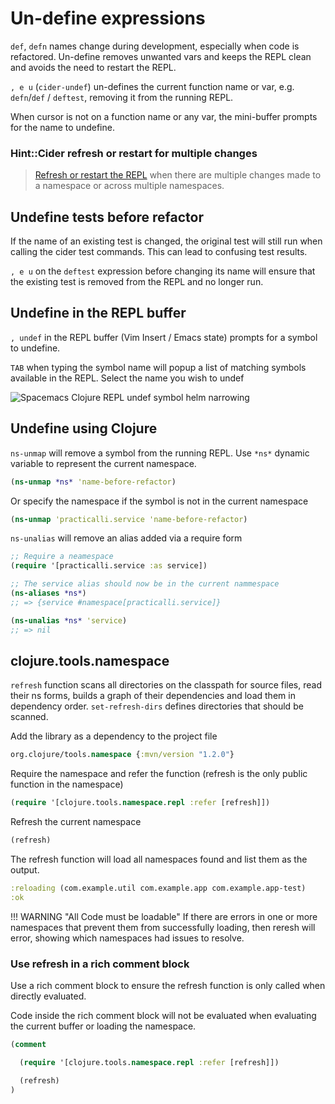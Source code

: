 # Un-define expressions

`def`, `defn` names change during development, especially when code is refactored.  Un-define removes unwanted vars and keeps the REPL clean and avoids the need to restart the REPL.

`, e u`  (`cider-undef`) un-defines the current function name or var, e.g. `defn`/`def` / `deftest`, removing it from the running REPL.

When cursor is not on a function name or any var, the mini-buffer prompts for the name to undefine.

### Hint::Cider refresh or restart for multiple changes
> [Refresh or restart the REPL](https://practical.li/spacemacs/clojure-repl/refresh-restart-repl.html) when there are multiple changes made to a namespace or across multiple namespaces.


## Undefine tests before refactor

If the name of an existing test is changed, the original test will still run when calling the cider test commands.  This can lead to confusing test results.

`, e u` on the `deftest` expression before changing its name will ensure that the existing test is removed from the REPL and no longer run.


## Undefine in the REPL buffer

`, undef` in the REPL buffer (Vim Insert / Emacs state) prompts for a symbol to undefine.

`TAB` when typing the symbol name will popup a list of matching symbols available in the REPL.  Select the name you wish to undef

![Spacemacs Clojure REPL undef symbol helm narrowing](https://raw.githubusercontent.com/practicalli/graphic-design/live/editors/spacemacs/screenshots/spacemacs-clojure-repl-undef-symbol-helm-narrowing.png)


## Undefine using Clojure

`ns-unmap` will remove a symbol from the running REPL.  Use `*ns*` dynamic variable to represent the current namespace.

```clojure
(ns-unmap *ns* 'name-before-refactor)
```

Or specify the namespace if the symbol is not in the current namespace

```clojure
(ns-unmap 'practicalli.service 'name-before-refactor)
```

`ns-unalias` will remove an alias added via a require form

```clojure
;; Require a neamespace
(require '[practicalli.service :as service])

;; The service alias should now be in the current nammespace
(ns-aliases *ns*)
;; => {service #namespace[practicalli.service]}

(ns-unalias *ns* 'service)
;; => nil
```

## clojure.tools.namespace

`refresh` function scans all directories on the classpath for source files, read their ns forms, builds a graph of their dependencies and load them in dependency order. `set-refresh-dirs` defines directories that should be scanned.

Add the library as a dependency to the project file

```clojure
org.clojure/tools.namespace {:mvn/version "1.2.0"}
```

Require the namespace and refer the function (refresh is the only public function in the namespace)

```clojure
(require '[clojure.tools.namespace.repl :refer [refresh]])
```

Refresh the current namespace

```clojure
(refresh)
```

The refresh function will load all namespaces found and list them as the output.

```clojure
:reloading (com.example.util com.example.app com.example.app-test)
:ok
```

!!! WARNING "All Code must be loadable"
    If there are errors in one or more namespaces that prevent them from successfully loading, then reresh will error, showing which namespaces had issues to resolve.


### Use refresh in a rich comment block

Use a rich comment block to ensure the refresh function is only called when directly evaluated.

Code inside the rich comment block will not be evaluated when evaluating the current buffer or loading the namespace.

```clojure
(comment

  (require '[clojure.tools.namespace.repl :refer [refresh]])

  (refresh)
)
```
